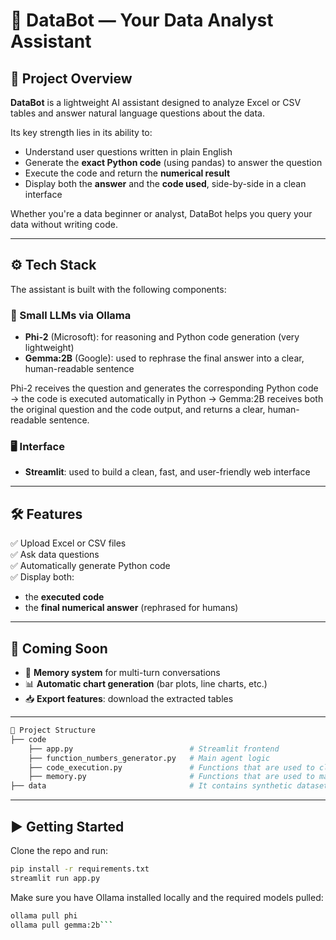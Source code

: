 # 🤖 DataBot — Your Data Analyst Assistant

## 📌 Project Overview

**DataBot** is a lightweight AI assistant designed to analyze Excel or CSV tables and answer natural language questions about the data.

Its key strength lies in its ability to:
- Understand user questions written in plain English
- Generate the **exact Python code** (using pandas) to answer the question
- Execute the code and return the **numerical result**
- Display both the **answer** and the **code used**, side-by-side in a clean interface

Whether you're a data beginner or analyst, DataBot helps you query your data without writing code.

---

## ⚙️ Tech Stack

The assistant is built with the following components:

### 🧠 Small LLMs via Ollama
- **Phi-2** (Microsoft): for reasoning and Python code generation (very lightweight)
- **Gemma:2B** (Google): used to rephrase the final answer into a clear, human-readable sentence

Phi-2 receives the question and generates the corresponding Python code → the code is executed automatically in Python → Gemma:2B receives both the original question and the code output, and returns a clear, human-readable sentence.

### 🖥 Interface
- **Streamlit**: used to build a clean, fast, and user-friendly web interface

---

## 🛠 Features

✅ Upload Excel or CSV files  
✅ Ask data questions  
✅ Automatically generate Python code  
✅ Display both:
- the **executed code**
- the **final numerical answer** (rephrased for humans)

---

## 🚧 Coming Soon

- 🧠 **Memory system** for multi-turn conversations
- 📊 **Automatic chart generation** (bar plots, line charts, etc.)
- 📥 **Export features**: download the extracted tables 

---
```bash
📂 Project Structure
├── code
    ├── app.py                          # Streamlit frontend
    ├── function_numbers_generator.py   # Main agent logic
    ├── code_execution.py               # Functions that are used to clean the code and execute it
    ├── memory.py                       # Functions that are used to manage the memory
├── data                                # It contains synthetic datasets for testing
```
---

## ▶️ Getting Started

Clone the repo and run:

```bash
pip install -r requirements.txt
streamlit run app.py
```
Make sure you have Ollama installed locally and the required models pulled:

```bash
ollama pull phi
ollama pull gemma:2b```

